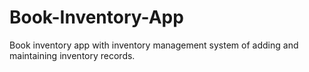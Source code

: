 # Book-Inventory-App
Book inventory app with inventory management system of adding and maintaining inventory records.

